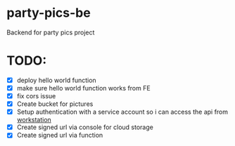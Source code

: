 # party-pics-be
Backend for party pics project

# TODO:
- [x] deploy hello world function
- [x] make sure hello world function works from FE
- [x] fix cors issue
- [x] Create bucket for pictures
- [x] Setup authentication with a service account so i can access the api from [workstation](https://cloud.google.com/docs/authentication/client-libraries)
- [x] Create signed url via console for cloud storage
- [x] Create signed url via function
